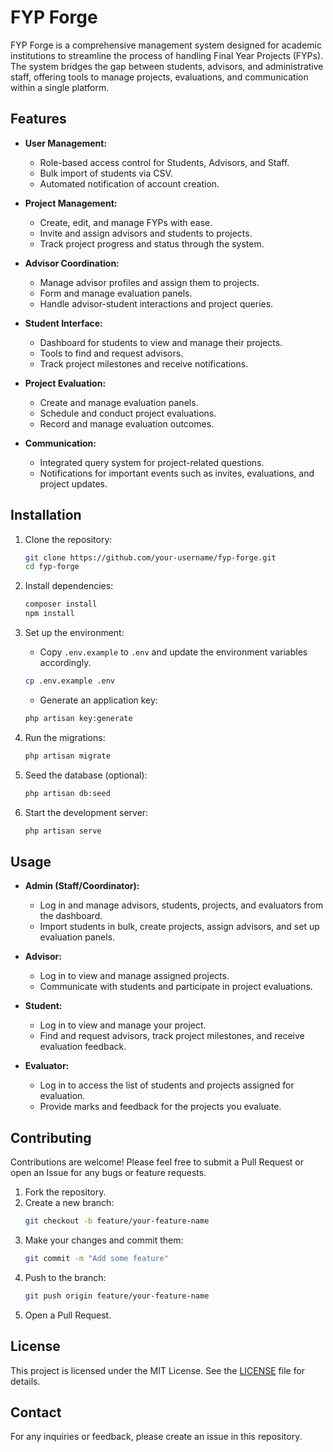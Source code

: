 # FYP Forge

FYP Forge is a comprehensive management system designed for academic institutions to streamline the process of handling Final Year Projects (FYPs). The system bridges the gap between students, advisors, and administrative staff, offering tools to manage projects, evaluations, and communication within a single platform.

## Features

- **User Management:**
  - Role-based access control for Students, Advisors, and Staff.
  - Bulk import of students via CSV.
  - Automated notification of account creation.

- **Project Management:**
  - Create, edit, and manage FYPs with ease.
  - Invite and assign advisors and students to projects.
  - Track project progress and status through the system.

- **Advisor Coordination:**
  - Manage advisor profiles and assign them to projects.
  - Form and manage evaluation panels.
  - Handle advisor-student interactions and project queries.

- **Student Interface:**
  - Dashboard for students to view and manage their projects.
  - Tools to find and request advisors.
  - Track project milestones and receive notifications.

- **Project Evaluation:**
  - Create and manage evaluation panels.
  - Schedule and conduct project evaluations.
  - Record and manage evaluation outcomes.

- **Communication:**
  - Integrated query system for project-related questions.
  - Notifications for important events such as invites, evaluations, and project updates.

## Installation

1. Clone the repository:
    ```bash
    git clone https://github.com/your-username/fyp-forge.git
    cd fyp-forge
    ```

2. Install dependencies:
    ```bash
    composer install
    npm install
    ```

3. Set up the environment:
    - Copy `.env.example` to `.env` and update the environment variables accordingly.
    ```bash
    cp .env.example .env
    ```
    - Generate an application key:
    ```bash
    php artisan key:generate
    ```

4. Run the migrations:
    ```bash
    php artisan migrate
    ```

5. Seed the database (optional):
    ```bash
    php artisan db:seed
    ```

6. Start the development server:
    ```bash
    php artisan serve
    ```

## Usage

- **Admin (Staff/Coordinator):**
  - Log in and manage advisors, students, projects, and evaluators from the dashboard.
  - Import students in bulk, create projects, assign advisors, and set up evaluation panels.

- **Advisor:**
  - Log in to view and manage assigned projects.
  - Communicate with students and participate in project evaluations.

- **Student:**
  - Log in to view and manage your project.
  - Find and request advisors, track project milestones, and receive evaluation feedback.

- **Evaluator:**
  - Log in to access the list of students and projects assigned for evaluation.
  - Provide marks and feedback for the projects you evaluate.

## Contributing

Contributions are welcome! Please feel free to submit a Pull Request or open an Issue for any bugs or feature requests.

1. Fork the repository.
2. Create a new branch:
    ```bash
    git checkout -b feature/your-feature-name
    ```
3. Make your changes and commit them:
    ```bash
    git commit -m "Add some feature"
    ```
4. Push to the branch:
    ```bash
    git push origin feature/your-feature-name
    ```
5. Open a Pull Request.

## License

This project is licensed under the MIT License. See the [LICENSE](LICENSE) file for details.

## Contact

For any inquiries or feedback, please create an issue in this repository.
